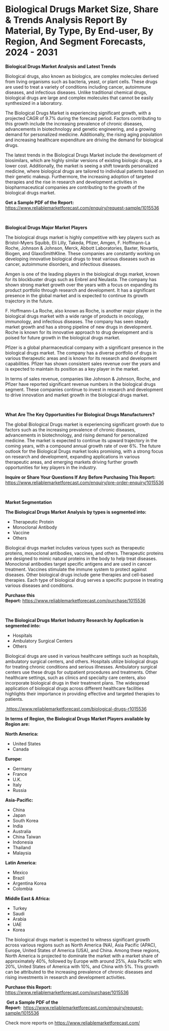<p><h1>Biological Drugs Market Size, Share & Trends Analysis Report By Material, By Type, By End-user, By Region, And Segment Forecasts, 2024 - 2031</h1></p><p><strong>Biological Drugs Market Analysis and Latest Trends</strong></p>
<p><p>Biological drugs, also known as biologics, are complex molecules derived from living organisms such as bacteria, yeast, or plant cells. These drugs are used to treat a variety of conditions including cancer, autoimmune diseases, and infectious diseases. Unlike traditional chemical drugs, biological drugs are large and complex molecules that cannot be easily synthesized in a laboratory.</p><p>The Biological Drugs Market is experiencing significant growth, with a projected CAGR of 9.7% during the forecast period. Factors contributing to this growth include the increasing prevalence of chronic diseases, advancements in biotechnology and genetic engineering, and a growing demand for personalized medicine. Additionally, the rising aging population and increasing healthcare expenditure are driving the demand for biological drugs.</p><p>The latest trends in the Biological Drugs Market include the development of biosimilars, which are highly similar versions of existing biologic drugs, at a lower cost. Additionally, the market is seeing a shift towards personalized medicine, where biological drugs are tailored to individual patients based on their genetic makeup. Furthermore, the increasing adoption of targeted therapies and the rise in research and development activities in biopharmaceutical companies are contributing to the growth of the biological drugs market.</p></p>
<p><strong>Get a Sample PDF of the Report:&nbsp;</strong> <a href="https://www.reliablemarketforecast.com/enquiry/request-sample/1015536">https://www.reliablemarketforecast.com/enquiry/request-sample/1015536</a></p>
<p>&nbsp;</p>
<p><strong>Biological Drugs Major Market Players</strong></p>
<p><p>The biological drugs market is highly competitive with key players such as Bristol-Myers Squibb, Eli Lilly, Takeda, Pfizer, Amgen, F. Hoffmann-La Roche, Johnson & Johnson, Merck, Abbott Laboratories, Baxter, Novartis, Biogen, and GlaxoSmithKline. These companies are constantly working on developing innovative biological drugs to treat various diseases such as cancer, autoimmune disorders, and infectious diseases.</p><p>Amgen is one of the leading players in the biological drugs market, known for its blockbuster drugs such as Enbrel and Neulasta. The company has shown strong market growth over the years with a focus on expanding its product portfolio through research and development. It has a significant presence in the global market and is expected to continue its growth trajectory in the future.</p><p>F. Hoffmann-La Roche, also known as Roche, is another major player in the biological drugs market with a wide range of products in oncology, immunology, and infectious diseases. The company has seen steady market growth and has a strong pipeline of new drugs in development. Roche is known for its innovative approach to drug development and is poised for future growth in the biological drugs market.</p><p>Pfizer is a global pharmaceutical company with a significant presence in the biological drugs market. The company has a diverse portfolio of drugs in various therapeutic areas and is known for its research and development capabilities. Pfizer has shown consistent sales revenue over the years and is expected to maintain its position as a key player in the market.</p><p>In terms of sales revenue, companies like Johnson & Johnson, Roche, and Pfizer have reported significant revenue numbers in the biological drugs segment. These companies continue to invest in research and development to drive innovation and market growth in the biological drugs market.</p></p>
<p>&nbsp;</p>
<p><strong>What Are The Key Opportunities For Biological Drugs Manufacturers?</strong></p>
<p><p>The global Biological Drugs market is experiencing significant growth due to factors such as the increasing prevalence of chronic diseases, advancements in biotechnology, and rising demand for personalized medicine. The market is expected to continue its upward trajectory in the coming years, with a compound annual growth rate of over 6%. The future outlook for the Biological Drugs market looks promising, with a strong focus on research and development, expanding applications in various therapeutic areas, and emerging markets driving further growth opportunities for key players in the industry.</p></p>
<p><strong>Inquire or Share Your Questions If Any Before Purchasing This Report:</strong> <a href="https://www.reliablemarketforecast.com/enquiry/pre-order-enquiry/1015536">https://www.reliablemarketforecast.com/enquiry/pre-order-enquiry/1015536</a></p>
<p>&nbsp;</p>
<p><strong>Market Segmentation</strong></p>
<p><strong>The Biological Drugs Market Analysis by types is segmented into:</strong></p>
<p><ul><li>Therapeutic Protein</li><li>Monoclonal Antibody</li><li>Vaccine</li><li>Others</li></ul></p>
<p><p>Biological drugs market includes various types such as therapeutic proteins, monoclonal antibodies, vaccines, and others. Therapeutic proteins are designed to mimic natural proteins in the body to help treat diseases. Monoclonal antibodies target specific antigens and are used in cancer treatment. Vaccines stimulate the immune system to protect against diseases. Other biological drugs include gene therapies and cell-based therapies. Each type of biological drug serves a specific purpose in treating various diseases and conditions.</p></p>
<p><strong>Purchase this Report:&nbsp;</strong><a href="https://www.reliablemarketforecast.com/purchase/1015536">https://www.reliablemarketforecast.com/purchase/1015536</a></p>
<p>&nbsp;</p>
<p><strong>The Biological Drugs Market Industry Research by Application is segmented into:</strong></p>
<p><ul><li>Hospitals</li><li>Ambulatory Surgical Centers</li><li>Others</li></ul></p>
<p><p>Biological drugs are used in various healthcare settings such as hospitals, ambulatory surgical centers, and others. Hospitals utilize biological drugs for treating chronic conditions and serious illnesses. Ambulatory surgical centers use these drugs for outpatient procedures and treatments. Other healthcare settings, such as clinics and specialty care centers, also incorporate biological drugs in their treatment plans. The widespread application of biological drugs across different healthcare facilities highlights their importance in providing effective and targeted therapies to patients.</p></p>
<p><a href="https://www.reliablemarketforecast.com/biological-drugs-r1015536">&nbsp;https://www.reliablemarketforecast.com/biological-drugs-r1015536</a></p>
<p><strong>In terms of Region, the Biological Drugs Market Players available by Region are:</strong></p>
<p>
    <p> <strong> North America: </strong>
        <ul>
            <li>United States</li>
            <li>Canada</li>
        </ul>
        </p> 
    <p> <strong> Europe: </strong>
        <ul>
            <li>Germany</li>
            <li>France</li>
            <li>U.K.</li>
            <li>Italy</li>
            <li>Russia</li>
        </ul>
        </p> 
    <p> <strong> Asia-Pacific: </strong>
        <ul>
            <li>China</li>
            <li>Japan</li>
            <li>South Korea</li>
            <li>India</li>
            <li>Australia</li>
            <li>China Taiwan</li>
            <li>Indonesia</li>
            <li>Thailand</li>
            <li>Malaysia</li>
        </ul>
        </p> 
    <p> <strong> Latin America: </strong>
        <ul>
            <li>Mexico</li>
            <li>Brazil</li>
            <li>Argentina Korea</li>
            <li>Colombia</li>
        </ul>
        </p> 
    <p> <strong> Middle East & Africa: </strong>
        <ul>
            <li>Turkey</li>
            <li>Saudi</li>
            <li>Arabia</li>
            <li>UAE</li>
            <li>Korea</li>
        </ul>
    </p>
    </p>
<p><p>The biological drugs market is expected to witness significant growth across various regions such as North America (NA), Asia Pacific (APAC), Europe, United States of America (USA), and China. Among these regions, North America is projected to dominate the market with a market share of approximately 40%, followed by Europe with around 25%, Asia Pacific with 20%, United States of America with 10%, and China with 5%. This growth can be attributed to the increasing prevalence of chronic diseases and rising investments in research and development activities.</p></p>
<p><strong>Purchase this Report: </strong><a href="https://www.reliablemarketforecast.com/purchase/1015536">https://www.reliablemarketforecast.com/purchase/1015536</a></p>
<p>&nbsp;<strong>Get a Sample PDF of the Report:&nbsp;&nbsp;</strong><a href="https://www.reliablemarketforecast.com/enquiry/request-sample/1015536">https://www.reliablemarketforecast.com/enquiry/request-sample/1015536</a></p>
<p><strong></strong></p>
<p>Check more reports on <a href="https://www.reliablemarketforecast.com/">https://www.reliablemarketforecast.com/</a></p>